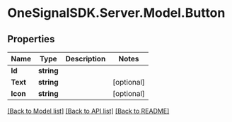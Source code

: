 # OneSignalSDK.Server.Model.Button

## Properties

Name | Type | Description | Notes
------------ | ------------- | ------------- | -------------
**Id** | **string** |  | 
**Text** | **string** |  | [optional] 
**Icon** | **string** |  | [optional] 

[[Back to Model list]](../README.md#documentation-for-models) [[Back to API list]](../README.md#documentation-for-api-endpoints) [[Back to README]](../README.md)

